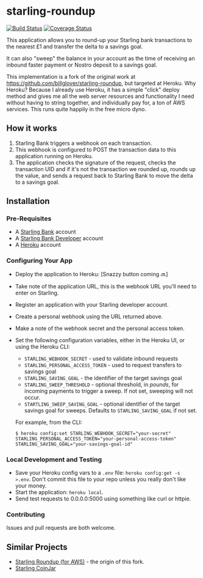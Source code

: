 # starling-roundup

[![Build Status](https://travis-ci.org/lildude/starling-roundup.svg?branch=master)](https://travis-ci.org/lildude/starling-roundup) [![Coverage Status](https://coveralls.io/repos/github/lildude/starling-roundup/badge.svg?branch=master)](https://coveralls.io/github/lildude/starling-roundup?branch=master)

This application allows you to round-up your Starling bank transactions to the nearest £1 and transfer the delta to a savings goal.

It can also "sweep" the balance in your account as the time of receiving an inbound faster payment or Nostro deposit to a savings goal.

This implementation is a fork of the original work at https://github.com/billglover/starling-roundup, but targeted at Heroku. Why Heroku? Because I already use Heroku, it has a simple "click" deploy method and gives me all the web server resources and functionality I need without having to string together, and individually pay for, a ton of AWS services. This runs quite happily in the free micro dyno.

## How it works

1. Starling Bank triggers a webhook on each transaction.
2. This webhook is configured to POST the transaction data to this application running on Heroku.
3. The application checks the signature of the request, checks the transaction UID and if it's not the transaction we rounded up, rounds up the value, and sends a request back to Starling Bank to move the delta to a savings goal.

## Installation

### Pre-Requisites

- A [Starling Bank](https://starlingbank.com) account
- A [Starling Bank Developer](https://developer.starlingbank.com) account
- A [Heroku](https://heroku.com) account

### Configuring Your App

- Deploy the application to Heroku: [Snazzy button coming :soon:]
- Take note of the application URL, this is the webhook URL you'll need to enter on Starling.
- Register an application with your Starling developer account.
- Create a personal webhook using the URL returned above.
- Make a note of the webhook secret and the personal access token.
- Set the following configuration variables, either in the Heroku UI, or using the Heroku CLI:
  - `STARLING_WEBHOOK_SECRET` - used to validate inbound requests
  - `STARLING_PERSONAL_ACCESS_TOKEN` - used to request transfers to savings goal
  - `STARLING_SAVING_GOAL` -  the identifier of the target savings goal
  - `STARLING_SWEEP_THRESHOLD` - optional threshold, in _pounds_, for incoming payments to trigger a sweep. If not set, sweeping will not occur.
  - `STARTLING_SWEEP_SAVING_GOAL` - optional identifier of the target savings goal for sweeps. Defaults to `STARLING_SAVING_GOAL` if not set.

  For example, from the CLI:
  ```
  $ heroku config:set STARLING_WEBHOOK_SECRET="your-secret" STARLING_PERSONAL_ACCESS_TOKEN="your-personal-access-token" STARLING_SAVING_GOAL="your-savings-goal-id"
  ```

### Local Development and Testing

- Save your Heroku config vars to a `.env` file: `heroku config:get -s  >.env`. Don't commit this file to your repo unless you really don't like your money.
- Start the application: `heroku local`.
- Send test requests to 0.0.0.0:5000 using something like curl or httpie.

### Contributing

Issues and pull requests are both welcome.

## Similar Projects

- [Starling Roundup (for AWS)](https://github.com/billglover/starling-roundup) - the origin of this fork.
- [Starling CoinJar](https://github.com/cooperaj/starling-coinjar)

